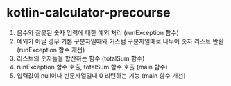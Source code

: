 # kotlin-calculator-precourse

1. 음수와 잘못된 숫자 입력에 대한 예외 처리 (runException 함수)
2. 예외가 아닐 경우 기본 구분자일때와 커스텀 구분자일때로 나누어 숫자 리스트 반환 (runException 함수 개선)
3. 리스트의 숫자들을 합산하는 함수 (totalSum 함수)
4. runException 함수 호출, totalSum 함수 호출 (main 함수)
5. 입력값이 null이나 빈문자열일때 0 리턴하는 기능 (main 함수 개선)

